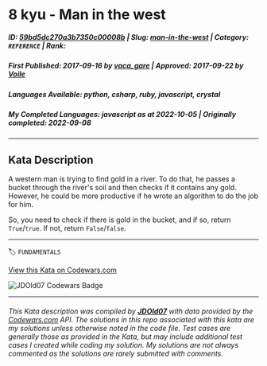 # 8 kyu - Man in the west

##### **ID**: [59bd5dc270a3b7350c00008b](https://www.codewars.com/kata/59bd5dc270a3b7350c00008b) | **Slug**: [man-in-the-west](https://www.codewars.com/kata/59bd5dc270a3b7350c00008b) | **Category**: `REFERENCE` | **Rank**: <span style="color:white">8 kyu</span>

##### **First Published**: 2017-09-16 ***by*** [vaca_gare](https://www.codewars.com/users/vaca_gare) | **Approved**: 2017-09-22 ***by*** [Voile](https://www.codewars.com/users/Voile)

##### **Languages Available**: python, csharp, ruby, javascript, crystal

##### **My Completed Languages**: javascript ***as at*** 2022-10-05 | **Originally completed**: 2022-09-08

---

## Kata Description


A western man is trying to find gold in a river. To do that, he passes a bucket through the river's soil and then checks if it contains any gold. However, he could be more productive if he wrote an algorithm to do the job for him.



So, you need to check if there is gold in the bucket, and if so, return `True`/`true`. If not, return `False`/`false`.

---


🏷 `FUNDAMENTALS`


[View this Kata on Codewars.com](https://www.codewars.com/kata/59bd5dc270a3b7350c00008b)

![](https://www.codewars.com/users/jdold07/badges/large "JDOld07 Codewars Badge")

---

###### *This Kata description was compiled by [**JDOld07**](https://tpstech.dev) with data provided by the [Codewars.com](https://www.codewars.com) API.  The solutions in this repo associated with this kata are my solutions unless otherwise noted in the code file.  Test cases are generally those as provided in the Kata, but may include additional test cases I created while coding my solution.  My solutions are not always commented as the solutions are rarely submitted with comments.*
